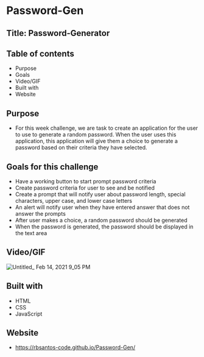 # Password-Gen

## Title: Password-Generator

## Table of contents
* Purpose
* Goals
* Video/GIF
* Built with
* Website

## Purpose
* For this week challenge, we are task to create an application for the user to use to generate a random password. When the user uses this application, this application will give them a choice to generate a password based on their criteria they have selected.

## Goals for this challenge
* Have a working button to start prompt password criteria
* Create password criteria for user to see and be notified 
* Create a prompt that will notify user about password length, special characters, upper case, and lower case letters
* An alert will notify user when they have entered answer that does not answer the prompts
* After user makes a choice, a random password should be generated 
* When the password is generated, the password should be displayed in the text area


## Video/GIF
![Untitled_ Feb 14, 2021 9_05 PM](https://user-images.githubusercontent.com/77135925/107912470-64bb7280-6f13-11eb-8eb8-967f07bfdb47.gif)



## Built with
* HTML
* CSS
* JavaScript

## Website
* https://rbsantos-code.github.io/Password-Gen/
